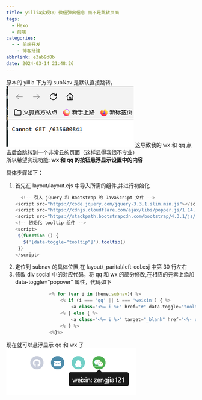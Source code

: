 ```yaml
---
title: yillia实现QQ 微信弹出信息 而不是跳转页面
tags:
  - Hexo
  - 前端
categories:
  - - 前端开发
    - 博客搭建
abbrlink: e3ab9d8b
date: 2024-03-14 21:48:26
---
```


<!-- @format -->

原本的 yillia 下方的 subNav 是默认直接跳转，  
![原本默认跳转页面](../images/blog-2024-03-14-21-54-26.png)
这导致我的 wx 和 qq 点击后会跳转到一个非常丑的页面（这样显得我很不专业）  
所以希望实现功能: **wx 和 qq 的按钮悬浮显示设置中的内容**

<!--more-->

具体步骤如下：

1. 首先在 layout/layout.ejs 中导入所需的组件,并进行初始化
   ```JavaScript
     <!-- 引入 jQuery 和 Bootstrap 的 JavaScript 文件 -->
   <script src="https://code.jquery.com/jquery-3.3.1.slim.min.js"></script>
   <script src="https://cdnjs.cloudflare.com/ajax/libs/popper.js/1.14.7/umd/popper.min.js"></script>
   <script src="https://stackpath.bootstrapcdn.com/bootstrap/4.3.1/js/bootstrap.min.js"></script>
   <!-- 初始化 tooltip 组件 -->
   <script>
    $(function () {
      $('[data-toggle="tooltip"]').tooltip()
    })
   </script>
   ```
2. 定位到 subnav 的具体位置,在 layout/\_parital/left-col.esj 中第 30 行左右
3. 修改 div social 中的对应代码，将 qq 和 wx 的部分修改,在相应的元素上添加 data-toggle="popover" 属性，代码如下

```JavaScript
				<% for (var i in theme.subnav){ %>
					<% if (i === 'qq' || i === 'weixin') { %>
						<a class="<%= i %>" href="#" data-toggle="tooltip" data-placement="bottom" title="<%= i %>: <%= theme.subnav[i] %>"><i class="icon-<%= i %>"></i></a>
					<% } else { %>
						<a class="<%= i %>" target="_blank" href="<%- url_for(theme.subnav[i]) %>" title="<%= i %>"><i class="icon-<%= i %>"></i></a>
					<% } %>
				<%}%>
```

现在就可以悬浮显示 qq 和 wx 了
![悬浮显示微信](../images/blog-2024-03-14-22-02-36.png)
